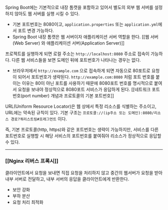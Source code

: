 
Spring Boot에는 기본적으로 내장 톰캣을 포함하고 있어서 별도의 외부 웹 서버를 설정하지 않아도 웹 서버를 실행 시킬 수 있다. 
- 기본 포트번호는 8080이고, `application.properties` 또는 `application.yml`에서 포트 변경 가능하다.
- Spring Boot 내장 톰캣은 웹 서버이자 애플리케이션 서버 역할을 한다. [[웹 서버(Web Server) 와 애플리케이션 서버(Application Server)]]

프로젝트를 실행하게 되면 로컬 주소는 `http://localhost:8080` 주소로 접속이 가능하다.
다른 웹 서비스들을 보면 도메인 뒤에 포트번호가 나타나는 경우는 없다. 
- 브라우저에서 `http://example.com` 으로 접속하게 되면 자동으로 80포트로 요청이 되어서 포트번호가 생략된다. `http://example.com:8080` 처럼 포트 번호를 붙이는 이유는 80이 아닌 포트를 사용하기 때문에 8080포트 번호를 명시적으로 붙여서 요청을 보내야 정상적으로 8080포트 서비스가 응답하게 된다. [[네트워크 포트번호(port number) 개념과 프로토콜의 기본 포트번호]]

URL(Uniform Resource Locator)은 웹 상에서 특정 리소스를 식별하는 주소이고, URL에는 약속된 규칙이 있다. 기본 구조는 `프로토콜://(ip주소 또는 도메인):8080/리소스 경로?쿼리스트링#프래그먼트` 이다.

즉, 기본 프로토콜(http, https)와 같은 포트번호는 생략이 가능하지만, 서비스를 다른 포트번호로 실행할 시 해당 서비스의 포트번호를 붙여줘야 리소스가 정상적으로 응답할 수 있다.

---


### [[Nginx 리버스 프록시]]

클라이언트에서 요청을 보내면 직접 요청을 처리하지 않고 중간의 웹서버가 요청을 받아 내부 서버로 전달하고, 내부 서버의 응답을 클라이언트에게 반환한다. 
- 보안 강화
- 부하 분산
- 요청 처리 최적화



